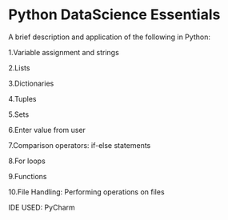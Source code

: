 # Python DataScience Essentials

A brief description and application of the following in Python:

1.Variable assignment and strings

2.Lists

3.Dictionaries

4.Tuples

5.Sets

6.Enter value from user

7.Comparison operators: if-else statements

8.For loops

9.Functions

10.File Handling: Performing operations on files

IDE USED: PyCharm



